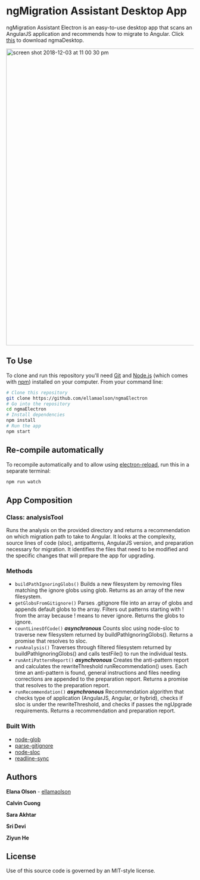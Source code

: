 # ngMigration Assistant Desktop App

ngMigration Assistant Electron is an easy-to-use desktop app that scans an AngularJS application and recommends how to migrate to Angular. Click [this](./index.html) to download ngmaDesktop.

<img width="796" alt="screen shot 2018-12-03 at 11 00 30 pm" src="https://user-images.githubusercontent.com/27384475/49424392-47919380-f74f-11e8-9e13-133115274fa6.png">

## To Use

To clone and run this repository you'll need [Git](https://git-scm.com) and [Node.js](https://nodejs.org/en/download/) (which comes with [npm](http://npmjs.com)) installed on your computer. From your command line:

```bash
# Clone this repository
git clone https://github.com/ellamaolson/ngmaElectron
# Go into the repository
cd ngmaElectron
# Install dependencies
npm install
# Run the app
npm start
```

## Re-compile automatically

To recompile automatically and to allow using [electron-reload](https://github.com/yan-foto/electron-reload), run this in a separate terminal:

```bash
npm run watch
```

## App Composition

###  Class: analysisTool

Runs the analysis on the provided directory and returns a recommendation on which migration path to take to Angular. It looks at the complexity, source lines of code (sloc), antipatterns, AngularJS version, and preparation necessary for migration. It identifies the files that need to be modified and the specific changes that will prepare the app for upgrading. 

### Methods

* ```buildPathIgnoringGlobs()``` Builds a new filesystem by removing files matching the ignore globs using glob. Returns as an array of the new filesystem.
* ```getGlobsFromGitignore()``` Parses .gitignore file into an array of globs and appends default globs to the array. Filters out patterns starting with ! from the array because ! means to never ignore. Returns the globs to ignore.
* ```countLinesOfCode()``` ***asynchronous*** Counts sloc using node-sloc to traverse new filesystem returned by buildPathIgnoringGlobs(). Returns a promise that resolves to sloc.
* ```runAnalysis()``` Traverses through filtered filesystem returned by buildPathIgnoringGlobs() and calls testFile() to run the individual tests.
* ```runAntiPatternReport()``` ***asynchronous*** Creates the anti-pattern report and calculates the rewriteThreshold runRecommendation() uses. Each time an anti-pattern is found, general instructions and files needing corrections are appended to the preparation report. Returns a promise that resolves to the preparation report. 
* ```runRecommendation()``` ***asynchronous*** Recommendation algorithm that checks type of application (AngularJS, Angular, or hybrid), checks if sloc is under the rewriteThreshold, and checks if passes the ngUpgrade requirements. Returns a recommendation and preparation report. 

### Built With

* [node-glob](https://www.npmjs.com/package/glob)
* [parse-gitignore](https://www.npmjs.com/package/parse-gitignore)
* [node-sloc](https://www.npmjs.com/package/node-sloc)
* [readline-sync](https://www.npmjs.com/package/readline-sync)

## Authors

**Elana Olson** - [ellamaolson](https://github.com/ellamaolson)

**Calvin Cuong**

**Sara Akhtar**

**Sri Devi**

**Ziyun He**


## License 

Use of this source code is governed by an MIT-style license.





